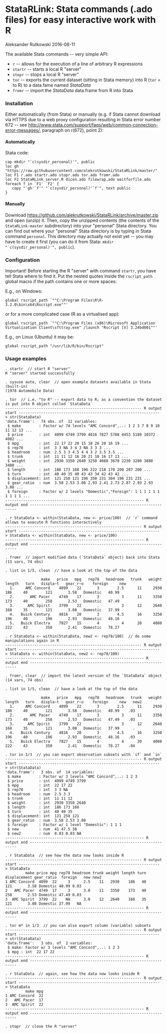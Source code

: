 StataRLink: Stata commands (.ado files) for easy interactive work with R
================
Aleksander Rutkowski
2016-08-11

The available Stata commands -- very simple API:

- `r` -- allows for the execution of a line of arbitrary R expressions
- `startr` -- starts a local R "server"
- `stopr` -- stops a local R "server"
- `tor` -- exports the current dataset (sitting in Stata memory) into R (`tor` = to R) to a data.fame named *StataData*
- `fromr` -- import the *StataData* data.frame from R into Stata

### Installation

Either automatically (from Stata) or manually (e.g. if Stata cannot download via HTTPS
due to a web proxy configuration resulting in Stata error number 672 -- see
<http://www.stata.com/support/faqs/web/common-connection-error-messages/>,
paragraph on r(672), point 2):

#### Automatically

Stata code:

```
cap mkdir "`c(sysdir_personal)'", public
loc gh "https://raw.githubusercontent.com/alekrutkowski/StataRLink/master/"
loc F1 r.ado startr.ado stopr.ado tor.ado fromr.ado
loc F2 StataRLink_server.R dicen.ado filewrap.ado waitforfile.ado
foreach f in `F1' `F2' {
   copy "`gh'`f'" "`c(sysdir_personal)'`f'", text public
}
```

#### Manually

Download <https://github.com/alekrutkowski/StataRLink/archive/master.zip>
and open (unzip) it. Then, copy the unzipped contents
(the contents of the `StataRLink-master` subdirectory) into your "personal"
Stata directory. You can find out where your "personal" Stata directory is by
typing in Stata command `personal`. This directory may actually not exist yet --
you may have to create it first (you can do it from Stata:
``mkdir "`c(sysdir_personal)'", public``).

### Configuration

Important! Before starting the R "server" with command `startr`,
you have tell Stata where to find it. Put the nested quotes
inside the `rscript_path` global macro if the path contains
one or more spaces:

E.g., on Windows:

```
global rscript_path `""C:\Program Files\R\R-3.2.0\bin\x64\Rscript.exe""'
```

or for a more complicated case (R as a virtualised app):

```
global rscript_path `""C:\Program Files (x86)\Microsoft Application Virtualization Client\sfttray.exe" /launch "Rscript [V] 3.24bd001""'
```

E.g., on Linux (Ubuntu) it may be:

```
global rscript_path "/usr/lib/R/bin/Rscript"
```

### Usage examples

```
. startr  // start R "server"
R "server" started successfully

. sysuse auto, clear  // open example datasets available in Stata (built-in)
(1978 Automobile Data)

. tor  // i.e. "to R" -- export data to R; as a convention the dataset is put into R object called `StataData`
------------------------------------------------------------- R output start ---------------------------------------------------------------
> str(StataData)
'data.frame':   74 obs. of  12 variables:
 $ make        : Factor w/ 74 levels "AMC Concord",..: 1 2 3 7 8 9 10 11 12 13 ...
 $ price       : int  4099 4749 3799 4816 7827 5788 4453 5189 10372 4082 ...
 $ mpg         : int  22 17 22 20 15 18 26 20 16 19 ...
 $ rep78       : int  3 3 NA 3 4 3 NA 3 3 3 ...
 $ headroom    : num  2.5 3 3 4.5 4 4 3 2 3.5 3.5 ...
 $ trunk       : int  11 11 12 16 20 21 10 16 17 13 ...
 $ weight      : int  2930 3350 2640 3250 4080 3670 2230 3280 3880 3400 ...
 $ length      : int  186 173 168 196 222 218 170 200 207 200 ...
 $ turn        : int  40 40 35 40 43 43 34 42 43 42 ...
 $ displacement: int  121 258 121 196 350 231 304 196 231 231 ...
 $ gear_ratio  : num  3.58 2.53 3.08 2.93 2.41 2.73 2.87 2.93 2.93 3.08 ...
 $ foreign     : Factor w/ 2 levels "Domestic","Foreign": 1 1 1 1 1 1 1 1 1 1 ...
-------------------------------------------------------------- R output end ----------------------------------------------------------------

. r StataData <- within(StataData, new <- price/100)  // `r` command allows to execute R functions interactively
------------------------------------------------------------- R output start ---------------------------------------------------------------
> StataData <- within(StataData, new <- price/100)
-------------------------------------------------------------- R output end ----------------------------------------------------------------

. fromr  // import modified data (`StataData` object) back into Stata
(13 vars, 74 obs)

. list in 1/5, clean  // have a look at the top of the data

                make   price   mpg   rep78   headroom   trunk   weight   length   turn   displa~t   gear_r~o    foreign     new  
  1.     AMC Concord    4099    22       3        2.5      11     2930      186     40        121       3.58   Domestic   40.99  
  2.       AMC Pacer    4749    17       3          3      11     3350      173     40        258       2.53   Domestic   47.49  
  3.      AMC Spirit    3799    22       .          3      12     2640      168     35        121       3.08   Domestic   37.99  
  4.   Buick Century    4816    20       3        4.5      16     3250      196     40        196       2.93   Domestic   48.16  
  5.   Buick Electra    7827    15       4          4      20     4080      222     43        350       2.41   Domestic   78.27  

. r StataData <- within(StataData, new2 <- rep78/100)  // do some manipulations again in R
------------------------------------------------------------- R output start ---------------------------------------------------------------
> StataData <- within(StataData, new2 <- rep78/100)
-------------------------------------------------------------- R output end ----------------------------------------------------------------

. fromr, clear  // import the latest version of the `StataData` object
(14 vars, 74 obs)

. list in 1/5, clean  // have a look at the top of the data

                make   price   mpg   rep78   headroom   trunk   weight   length   turn   displa~t   gear_r~o    foreign     new   new2  
  1.     AMC Concord    4099    22       3        2.5      11     2930      186     40        121       3.58   Domestic   40.99    .03  
  2.       AMC Pacer    4749    17       3          3      11     3350      173     40        258       2.53   Domestic   47.49    .03  
  3.      AMC Spirit    3799    22       .          3      12     2640      168     35        121       3.08   Domestic   37.99      .  
  4.   Buick Century    4816    20       3        4.5      16     3250      196     40        196       2.93   Domestic   48.16    .03  
  5.   Buick Electra    7827    15       4          4      20     4080      222     43        350       2.41   Domestic   78.27    .04  

. tor in 1/3  // you can export observation subsets with `if` and `in`
------------------------------------------------------------- R output start ---------------------------------------------------------------
> str(StataData)
'data.frame':   3 obs. of  14 variables:
 $ make        : Factor w/ 3 levels "AMC Concord",..: 1 2 3
 $ price       : int  4099 4749 3799
 $ mpg         : int  22 17 22
 $ rep78       : int  3 3 NA
 $ headroom    : num  2.5 3 3
 $ trunk       : int  11 11 12
 $ weight      : int  2930 3350 2640
 $ length      : int  186 173 168
 $ turn        : int  40 40 35
 $ displacement: int  121 258 121
 $ gear_ratio  : num  3.58 2.53 3.08
 $ foreign     : Factor w/ 1 level "Domestic": 1 1 1
 $ new         : num  41 47.5 38
 $ new2        : num  0.03 0.03 NA
-------------------------------------------------------------- R output end ----------------------------------------------------------------

. r StataData  // see how the data now looks inside R
------------------------------------------------------------- R output start ---------------------------------------------------------------
> StataData
         make price mpg rep78 headroom trunk weight length turn displacement gear_ratio  foreign   new new2
1 AMC Concord  4099  22     3      2.5    11   2930    186   40          121       3.58 Domestic 40.99 0.03
2   AMC Pacer  4749  17     3      3.0    11   3350    173   40          258       2.53 Domestic 47.49 0.03
3  AMC Spirit  3799  22    NA      3.0    12   2640    168   35          121       3.08 Domestic 37.99   NA
-------------------------------------------------------------- R output end ----------------------------------------------------------------

. tor m* in 1/3  // you can also export column (variable) subsets
------------------------------------------------------------- R output start ---------------------------------------------------------------
> str(StataData)
'data.frame':   3 obs. of  2 variables:
 $ make: Factor w/ 3 levels "AMC Concord",..: 1 2 3
 $ mpg : int  22 17 22
-------------------------------------------------------------- R output end ----------------------------------------------------------------

. r StataData  // again, see how the data now looks inside R
------------------------------------------------------------- R output start ---------------------------------------------------------------
> StataData
         make mpg
1 AMC Concord  22
2   AMC Pacer  17
3  AMC Spirit  22
-------------------------------------------------------------- R output end ----------------------------------------------------------------

. stopr  // close the R "server"
```
